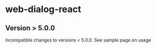 # web-dialog-react

## Version > 5.0.0

Incompatible changes to versions < 5.0.0. See sample page on usage